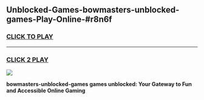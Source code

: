 
## Unblocked-Games-bowmasters-unblocked-games-Play-Online-#r8n6f
<h3>
<a href="https://premium.freeplayer.one?title=bowmasters-unblocked-games&ref=24F">CLICK TO PLAY</a></h3>
<hr>

<h3>
<a href="https://premium.freeplayer.one?title=bowmasters-unblocked-games&ref=24F">CLICK 2 PLAY</a>
  
</h3>

<a href="https://premium.freeplayer.one?title=bowmasters-unblocked-games&ref=24F/"><img src="https://clearcache.store/games.png"></a>


**bowmasters-unblocked-games games unblocked: Your Gateway to Fun and Accessible Online Gaming**
